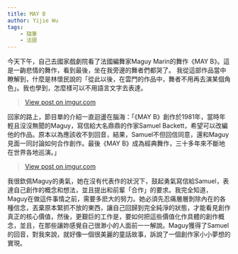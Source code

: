 ```yaml
---
title: MAY B
author: Yijie Wu
tags:
    - 隨筆
    - 法國
---
```


今天下午，自己去國家戲劇院看了法國編舞家Maguy Marin的舞作《MAY B》。這是一齣悲情的舞作，看到最後，坐在我旁邊的舞者們都哭了。
我從這部作品當中瞭解到，什麼是林懷民說的「從此以後，在雲門的作品中，舞者不用再去演某個角色」。我也學到，怎麼樣可以不用語言文字去表達。

<blockquote class="imgur-embed-pub" lang="en" data-id="GjW5jx8"><a href="//imgur.com/GjW5jx8">View post on imgur.com</a></blockquote><script async src="//s.imgur.com/min/embed.js" charset="utf-8"></script>

回家的路上，節目單的介紹一直迴盪在腦海：「《MAY B》創作於1981年，當時年輕且沒沒無聞的Maguy，寫信給大名鼎鼎的作家Samuel Backett，希望可以改編他的作品。原本以為應該收不到回音，結果，Samuel不但回信同意，還和Maguy見面一同討論如何合作創作。最後《MAY B》成為經典舞作，三十多年來不斷地在世界各地巡演。」

<blockquote class="imgur-embed-pub" lang="en" data-id="79xG4UJ"><a href="//imgur.com/79xG4UJ">View post on imgur.com</a></blockquote><script async src="//s.imgur.com/min/embed.js" charset="utf-8"></script>

我很欽佩Maguy的勇氣，她在沒有代表作的狀況下，鼓起勇氣寫信給Samuel，表達自己創作的概念和想法，並且提出和前輩「合作」的要求。我完全知道，Maguy在做這件事情之前，需要多麽大的努力。她必須先忍痛層層剝除內在的各種信念，丟棄原本緊抓不放的東西，讓自己回歸到完全純淨的狀態，才能看見創作真正的核心價值，然後，更艱巨的工作是，要如何把這些價值化作具體的創作概念，並且，在那些讓妳感覺自己很渺小的人面前一一解說。Maguy獲得了Samuel的回音，對我來說，就好像一個很美麗的童話故事，訴說了一個創作家小小夢想的實現。
